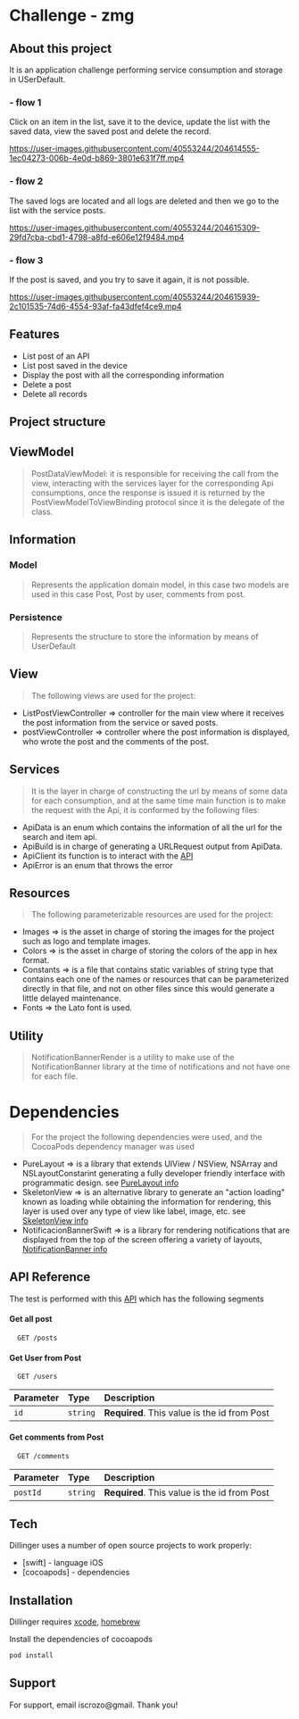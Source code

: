 # Challenge - zmg

## About this project

It is an application challenge performing service consumption and storage in USerDefault.


### - flow 1 
Click on an item in the list, save it to the device, update the list with the saved data, view the saved post and delete the record.

https://user-images.githubusercontent.com/40553244/204614555-1ec04273-006b-4e0d-b869-3801e631f7ff.mp4

### - flow 2
The saved logs are located and all logs are deleted and then we go to the list with the service posts.

https://user-images.githubusercontent.com/40553244/204615309-29fd7cba-cbd1-4798-a8fd-e606e12f9484.mp4

### - flow 3
If the post is saved, and you try to save it again, it is not possible.

https://user-images.githubusercontent.com/40553244/204615939-2c101535-74d6-4554-93af-fa43dfef4ce9.mp4

## Features

- List post of an API
- List post saved in the device
- Display the post with all the corresponding information
- Delete a post
- Delete all records


## Project structure

## ViewModel
> PostDataViewModel: it is responsible for receiving the call from the view, interacting with the services layer for the corresponding Api consumptions, once the response is issued it is returned by the PostViewModelToViewBinding protocol since it is the delegate of the class.
## Information
### Model
> Represents the application domain model, in this case two models are used in this case Post, Post by user, comments from post.
### Persistence
> Represents the structure to store the information by means of UserDefault
## View
> The following views are used for the project:
* ListPostViewController => controller for the main view where it receives the post information from the service or saved posts.
* postViewController => controller where the post information is displayed, who wrote the post and the comments of the post.

## Services
> It is the layer in charge of constructing the url by means of some data for each consumption, and at the same time main function is to make the request with the Api, it is conformed by the following files:
* ApiData is an enum which contains the information of all the url for the search and item api.
* ApiBuild is in charge of generating a URLRequest output from ApiData.
* ApiClient its function is to interact with the [API](https://jsonplaceholder.typicode.com//)
* ApiError is an enum that throws the error
 
## Resources
> The following parameterizable resources are used for the project:
* Images => is the asset in charge of storing the images for the project such as logo and template images.
* Colors => is the asset in charge of storing the colors of the app in hex format.
* Constants => is a file that contains static variables of string type that contains each one of the names or resources that can be parameterized directly in that file, and not on other files since this would generate a little delayed maintenance.
* Fonts => the Lato font is used.

## Utility
> NotificationBannerRender is a utility to make use of the NotificationBanner library at the time of notifications and not have one for each file.

# Dependencies
> For the project the following dependencies were used, and the CocoaPods dependency manager was used
* PureLayout => is a library that extends UIView / NSView, NSArray and NSLayoutConstarint generating a fully developer friendly interface with programmatic design. see [PureLayout info](https://cocoapods.org/pods/PureLayout)
* SkeletonView => is an alternative library to generate an "action loading" known as loading while obtaining the information for rendering, this layer is used over any type of view like label, image, etc. see [SkeletonView info](https://cocoapods.org/pods/SkeletonView)
* NotificacionBannerSwift => is a library for rendering notifications that are displayed from the top of the screen offering a variety of layouts, [NotificationBanner info](https://cocoapods.org/pods/NotificationBanner)


## API Reference
The test is performed with this [API](https://jsonplaceholder.typicode.com//) which has the following segments

#### Get all post

```http
  GET /posts
```
#### Get User from Post
```http
  GET /users
```

| Parameter | Type     | Description                |
| :-------- | :------- | :------------------------- |
| `id` | `string` | **Required**. This value is the id from Post |

#### Get comments from Post

```http
  GET /comments
```

| Parameter | Type     | Description                       |
| :-------- | :------- | :-------------------------------- |
| `postId`      | `string` | **Required**. This value is the id from Post |



## Tech

Dillinger uses a number of open source projects to work properly:

- [swift] - language iOS
- [cocoapods] - dependencies


## Installation

Dillinger requires [xcode](https://developer.apple.com/xcode//), [homebrew](https://formulae.brew.sh/formula/cocoapods)

Install the dependencies of cocoapods

```sh
pod install
```

## Support

For support, email iscrozo@gmail. Thank you!
